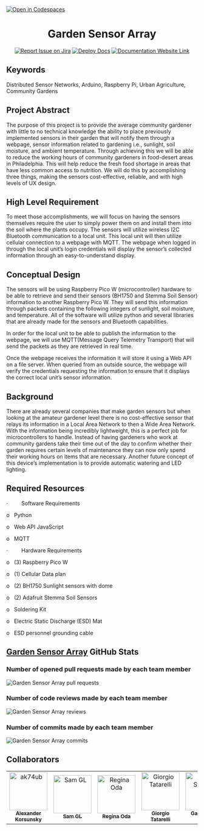 [![Open in Codespaces](https://classroom.github.com/assets/launch-codespace-7f7980b617ed060a017424585567c406b6ee15c891e84e1186181d67ecf80aa0.svg)](https://classroom.github.com/open-in-codespaces?assignment_repo_id=11818477)
<div align="center">

# Garden Sensor Array
[![Report Issue on Jira](https://img.shields.io/badge/Report%20Issues-Jira-0052CC?style=flat&logo=jira-software)](https://temple-cis-projects-in-cs.atlassian.net/jira/software/c/projects/DT/issues)
[![Deploy Docs](https://github.com/ApplebaumIan/tu-cis-4398-docs-template/actions/workflows/deploy.yml/badge.svg)](https://github.com/ApplebaumIan/tu-cis-4398-docs-template/actions/workflows/deploy.yml)
[![Documentation Website Link](https://img.shields.io/badge/-Documentation%20Website-brightgreen)](https://applebaumian.github.io/tu-cis-4398-docs-template/)


</div>


## Keywords

Distributed Sensor Networks, Arduino, Raspberry Pi, Urban Agriculture, Community Gardens

## Project Abstract

The purpose of this project is to provide the average community gardener with little to no technical knowledge the ability to place previously implemented sensors in their garden that will notify them through a webpage, sensor information related to gardening i.e., sunlight, soil moisture, and ambient temperature. Through achieving this we will be able to reduce the working hours of community gardeners in food-desert areas in Philadelphia. This will help reduce the fresh food shortage in areas that have less common access to nutrition. We will do this by accomplishing three things, making the sensors cost-effective, reliable, and with high levels of UX design.

## High Level Requirement

To meet those accomplishments, we will focus on having the sensors themselves require the user to simply power them on and install them into the soil where the plants occupy. The sensors will utilize wireless I2C Bluetooth communication to a local unit. This local unit will then utilize cellular connection to a webpage with MQTT. The webpage when logged in through the local unit’s login credentials will display the sensor’s collected information through an easy-to-understand display.

## Conceptual Design

The sensors will be using Raspberry Pico W (microcontroller) hardware to be able to retrieve and send their sensors (BH1750 and Stemma Soil Sensor) information to another Raspberry Pico W. They will send this information through packets containing the following integers of sunlight, soil moisture, and temperature. All of the software will utilize python and several libraries that are already made for the sensors and Bluetooth capabilities.

In order for the local unit to be able to publish the information to the webpage, we will use MQTT(Message Query Telemetry Transport) that will send the packets as they are retrieved in real time.

Once the webpage receives the information it will store it using a Web API on a file server. When queried from an outside source, the webpage will verify the credentials requesting the information to ensure that it displays the correct local unit’s sensor information.
## Background

There are already several companies that make garden sensors but when looking at the amateur gardener level there is no cost-effective sensor that relays its information in a Local Area Network to then a Wide Area Network. With the information being incredibly lightweight, this is a perfect job for microcontrollers to handle. Instead of having gardeners who work at community gardens take their time out of the day to confirm whether their garden requires certain levels of maintenance they can now only spend their working hours on items that are necessary. Another future concept of this device’s implementation is to provide automatic watering and LED lighting.

## Required Resources

·         Software Requirements

o   Python

o   Web API JavaScript

o   MQTT

·         Hardware Requirements

o   (3) Raspberry Pico W

o   (1) Cellular Data plan

o   (2) BH1750 Sunlight sensors with dome

o   (2) Adafruit Stemma Soil Sensors

o   Soldering Kit

o   Electric Static Discharge (ESD) Mat

o   ESD personnel grounding cable

## [Garden Sensor Array](https://capstone-projects-2023-fall.github.io/project-garden-sensor-array/) GitHub Stats

### Number of opened pull requests made by each team member

![Garden Sensor Array pull requests](https://courses.ianapplebaum.com/api/pull-requests/Capstone-Projects-2023-Fall/project-garden-sensor-array)

### Number of code reviews made by each team member

![Garden Sensor Array reviews](https://courses.ianapplebaum.com/api/reviews/Capstone-Projects-2023-Fall/project-garden-sensor-array)

### Number of commits made by each team member

![Garden Sensor Array commits](https://courses.ianapplebaum.com/api/commits/Capstone-Projects-2023-Fall/project-garden-sensor-array)

## Collaborators

[//]: # ( readme: collaborators -start )
<table>
<td align="center">
        <a href="https://github.com/ak74ub">
            <img src="https://github.com/ak74ub.png" width="100;" alt="ak74ub"/>
            <br />
            <sub><b>Alexander Korsunsky</b></sub>
        </a>
    </td>
<td align="center">
        <a href="https://github.com/tuj91536">
            <img src="https://github.com/tuj91536.png" width="100;" alt="Sam GL"/>
            <br />
            <sub><b>Sam GL</b></sub>
        </a>
    </td>
<td align="center">
        <a href="https://github.com/roda33">
            <img src="https://github.com/roda33.png" width="100;" alt="Regina Oda"/>
            <br />
            <sub><b>Regina Oda</b></sub>
        </a>
    </td>
<td align="center">
        <a href="https://github.com/giotata">
            <img src="https://github.com/giotata.png" width="100;" alt="Giorgio Tatarelli"/>
            <br />
            <sub><b>Giorgio Tatarelli</b></sub>
        </a>
    </td>
<td align="center">
        <a href="https://github.com/gistaana">
            <img src="https://github.com/gistaana.png" width="100;" alt="Gabriel Sta Ana"/>
            <br />
            <sub><b>Gabriel Sta Ana</b></sub>
        </a>
    </td>
<td align="center">
        <a href="https://github.com/noise404">
            <img src="https://github.com/noise404.png" width="100;" alt="noise404"/>
            <br />
            <sub><b>Jimson Whiskeyman</b></sub>
        </a>
    </td>
</table>

[//]: # ( readme: collaborators -end )
